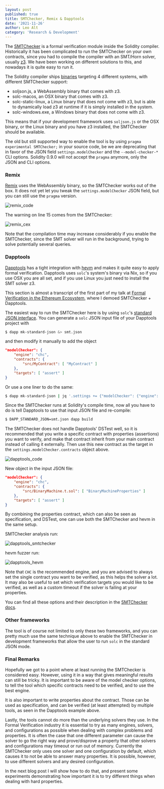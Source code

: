 ```yaml
---
layout: post
published: true
title: SMTChecker, Remix & Dapptools
date: '2021-11-26'
author: Leo Alt
category: 'Research & Development'
---
```


The [SMTChecker](https://docs.soliditylang.org/en/v0.8.10/smtchecker.html)
is a formal verification module inside the Solidity compiler.
Historically it has been complicated to run the SMTChecker on your own contracts,
since you had to compile the compiler with an SMT/Horn solver, usually [z3](https://github.com/Z3Prover/z3).
We have been working on different solutions to this, and nowadays it is quite
easy to run it.

The Solidity compiler ships [binaries](https://github.com/ethereum/solidity/releases)
targeting 4 different systems, with different SMTChecker support:

- soljson.js, a WebAssembly binary that comes with z3.
- solc-macos, an OSX binary that comes with z3.
- solc-static-linux, a Linux binary that does not come with z3, but is able to dynamically
  load z3 at runtime if it is simply installed in the system.
- solc-windows.exe, a Windows binary that does not come with z3.

This means that if your development framework uses `soljson.js` or the OSX binary, or the Linux
binary and you have z3 installed, the SMTChecker should be available.

The old but still supported way to enable the tool is by using `pragma experimental SMTChecker;`
in your source code, be we are deprecating that in favor of the JSON field `settings.modelChecker`
and the `--model-checker-*` CLI options.
Solidity 0.9.0 will not accept the `pragma` anymore, only the JSON and CLI options.

### Remix

[Remix](https://remix.ethereum.org/) uses the WebAssembly binary, so the SMTChecker works out of the box.
It does not yet let you tweak the `settings.modelChecker` JSON field, but you can still
use the `pragma` version.

![remix_code](https://fv.ethereum.org/img/2021/11/remix_code.png)

The warning on line 15 comes from the SMTChecker:

![remix_cex](https://fv.ethereum.org/img/2021/11/remix_cex.png)

Note that the compilation time may increase considerably if you enable the SMTChecker,
since the SMT solver will run in the background,
trying to solve potentially several queries.

### Dapptools

[Dapptools](https://github.com/dapphub/dapptools/) has a tight integration with [hevm](https://fv.ethereum.org/2020/07/28/symbolic-hevm-release/)
and makes it quite easy to apply formal verification.
Dapptools uses `solc`'s system's binary via Nix, so if you use OSX you are
all set, and if you use Linux you just need to install the SMT solver z3.

This section is almost a transcript of the first part of my talk at [Formal Verification in the Ethereum Ecosystem](https://runtimeverification.com/events/formalverificationeth),
where I demoed SMTChecker + Dapptools.

The easiest way to run the SMTChecker here is by using `solc`'s [standard JSON interface](https://docs.soliditylang.org/en/v0.8.10/using-the-compiler.html#input-description).
You can generate a `solc` JSON input file of your Dapptools project with

```bash
$ dapp mk-standard-json &> smt.json
```

and then modify it manually to add the object

```json
"modelChecker": {
	"engine": "chc",
	"contracts": {
		"src/MyContract": [ "MyContract" ]
	},
	"targets": [ "assert" ]
}
```

Or use a one liner to do the same:

```bash
$ dapp mk-standard-json | jq '.settings += {"modelChecker": {"engine": "chc", "contracts": {"src/MyContract.sol": ["MyContract"]}, "targets": ["assert"]}}' &> smt.json
```

Since the SMTChecker runs at Solidity's compile time, now all you have to do is tell Dapptools to use that
input JSON file and re-compile:

```bash
$ DAPP_STANDARD_JSON=smt.json dapp build
```

The SMTChecker does not handle Dapptools' DSTest well, so it is recommended that you write a specific contract
with properties (assertions) you want to verify, and make that contract inherit from your main contract instead of calling it externally.
Then use this new contract as the target in the `settings.modelChecker.contracts` object above.

![dapptools_code](https://fv.ethereum.org/img/2021/11/dapptools_code.png)

New object in the input JSON file:

```json
"modelChecker": {
	"engine": "chc",
	"contracts": {
		"src/BinaryMachine.t.sol": [ "BinaryMachineProperties" ]
	},
	"targets": [ "assert" ]
}
```

By combining the properties contract, which can also be seen as specification, and DSTest, one can use both the
SMTChecker and hevm in the same setup.

SMTChecker analysis run:

![dapptools_smtchecker](https://fv.ethereum.org/img/2021/11/dapptools_smtchecker.png)

hevm fuzzer run:

![dapptools_hevm](https://fv.ethereum.org/img/2021/11/dapptools_hevm.png)

Note that `CHC` is the recommended engine, and you are advised to always set the single contract you
want to be verified, as this helps the solver a lot. It may also be useful to set which verification
targets you would like to be verified, as well as a custom timeout if the solver is failing at your
properties.

You can find all these options and their description in the [SMTChecker docs](https://docs.soliditylang.org/en/v0.8.10/smtchecker.html#smtchecker-options-and-tuning).

### Other frameworks

The tool is of course not limited to only these two frameworks, and you can
pretty much use the same technique above to enable the SMTChecker in
development frameworks that allow the user to run `solc` in the standard JSON
mode.

### Final Remarks

Hopefully we got to a point where at least running the SMTChecker is considered easy.
However, using it in a way that gives meaningful results can still be tricky.
It is important to be aware of the model checker options, to tell the tool which
specific contracts need to be verified, and to use the best engine.

It is also important to write properties about the contract. Those can be used as
specification, and can be verified (at least attempted) by multiple tools, as seen
in the Dapptools example above.

Lastly, the tools cannot do more than the underlying solvers they use.
In the Formal Verification industry it is essential to try as many engines, solvers,
and configurations as possible when dealing with complex problems and properties.
It is often the case that one different parameter can cause the solver to go the
right way and prove/disprove a property that other solvers and configurations
may timeout or run out of memory.
Currently the SMTChecker only uses one solver and one configuration by default,
which causes it to not be able to answer many properties.
It is possible, however, to use different solvers and any desired configuration.

In the next blog post I will show how to do that, and present some experiments
demonstrating how important it is to try different things when dealing with
hard properties.
